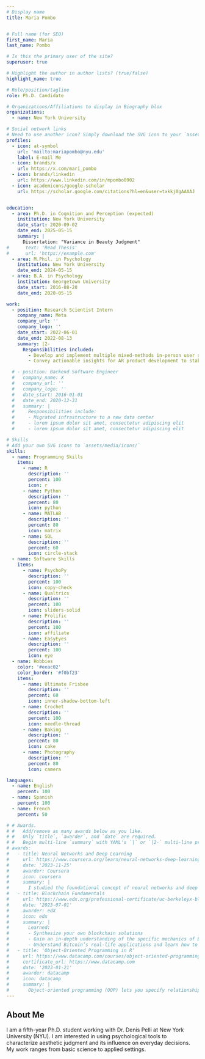 ```yaml
---
# Display name
title: Maria Pombo


# Full name (for SEO)
first_name: Maria
last_name: Pombo

# Is this the primary user of the site?
superuser: true

# Highlight the author in author lists? (true/false)
highlight_name: true

# Role/position/tagline
role: Ph.D. Candidate

# Organizations/Affiliations to display in Biography blox
organizations:
  - name: New York University

# Social network links
# Need to use another icon? Simply download the SVG icon to your `assets/media/icons/` folder.
profiles:
  - icon: at-symbol
    url: 'mailto:mariapombo@nyu.edu'
    label: E-mail Me
  - icon: brands/x
    url: https://x.com/mari_pombo
  - icon: brands/linkedin
    url: https://www.linkedin.com/in/mpombo0902
  - icon: academicons/google-scholar
    url: https://scholar.google.com/citations?hl=en&user=txkkj0gAAAAJ


education:
  - area: Ph.D. in Cognition and Perception (expected)
    institution: New York University
    date_start: 2020-09-02
    date_end: 2025-05-15
    summary: |
      Dissertation: "Variance in Beauty Judgment"
#      text: 'Read Thesis'
#      url: 'https://example.com'
  - area: M.Phil. in Psychology
    institution: New York University
    date_end: 2024-05-15
  - area: B.A. in Psychology
    institution: Georgetown University
    date_start: 2016-08-20
    date_end: 2020-05-15

work:
  - position: Research Scientist Intern
    company_name: Meta
    company_url: ''
    company_logo: ''
    date_start: 2022-06-01
    date_end: 2022-08-13
    summary: |2-
      Responsibilities included:
        - Develop and implement multiple mixed-methods in-person user studies to examine the aesthetic preferences of 50 participants in collaboration with a cross-functional team. 
        - Convey actionable insights for AR product development to stakeholders through a final report and presentation.

  # - position: Backend Software Engineer
  #   company_name: X
  #   company_url: ''
  #   company_logo: ''
  #   date_start: 2016-01-01
  #   date_end: 2020-12-31
  #   summary: |
  #     Responsibilities include:
  #     - Migrated infrastructure to a new data center
  #     - lorem ipsum dolor sit amet, consectetur adipiscing elit
  #     - lorem ipsum dolor sit amet, consectetur adipiscing elit

# Skills
# Add your own SVG icons to `assets/media/icons/`
skills:
  - name: Programming Skills
    items:
      - name: R
        description: ''
        percent: 100
        icon: r
      - name: Python
        description: ''
        percent: 80
        icon: python
      - name: MATLAB
        description: ''
        percent: 80
        icon: matrix
      - name: SQL
        description: ''
        percent: 60
        icon: circle-stack
  - name: Software Skills
    items:
      - name: PsychoPy
        description: ''
        percent: 100
        icon: copy-check
      - name: Qualtrics
        description: ''
        percent: 100
        icon: sliders-solid
      - name: Prolific
        description: ''
        percent: 100
        icon: affiliate
      - name: EasyEyes
        description: ''
        percent: 100
        icon: eye
  - name: Hobbies
    color: '#eeac02'
    color_border: '#f0bf23'
    items:
      - name: Ultimate Frisbee
        description: ''
        percent: 60
        icon: inner-shadow-bottom-left
      - name: Crochet
        description: ''
        percent: 100
        icon: needle-thread
      - name: Baking
        description: ''
        percent: 80
        icon: cake
      - name: Photography
        description: ''
        percent: 80
        icon: camera

languages:
  - name: English
    percent: 100
  - name: Spanish
    percent: 100
  - name: French
    percent: 50

# # Awards.
# #   Add/remove as many awards below as you like.
# #   Only `title`, `awarder`, and `date` are required.
# #   Begin multi-line `summary` with YAML's `|` or `|2-` multi-line prefix and indent 2 spaces below.
# awards:
#   - title: Neural Networks and Deep Learning
#     url: https://www.coursera.org/learn/neural-networks-deep-learning
#     date: '2023-11-25'
#     awarder: Coursera
#     icon: coursera
#     summary: |
#       I studied the foundational concept of neural networks and deep learning. By the end, I was familiar with the significant technological trends driving the rise of deep learning; build, train, and apply fully connected deep neural networks; implement efficient (vectorized) neural networks; identify key parameters in a neural network’s architecture; and apply deep learning to your own applications.
#   - title: Blockchain Fundamentals
#     url: https://www.edx.org/professional-certificate/uc-berkeleyx-blockchain-fundamentals
#     date: '2023-07-01'
#     awarder: edX
#     icon: edx
#     summary: |
#       Learned:
#       - Synthesize your own blockchain solutions
#       - Gain an in-depth understanding of the specific mechanics of Bitcoin
#       - Understand Bitcoin’s real-life applications and learn how to attack and destroy Bitcoin, Ethereum, smart contracts and Dapps, and alternatives to Bitcoin’s Proof-of-Work consensus algorithm
#   - title: 'Object-Oriented Programming in R'
#     url: https://www.datacamp.com/courses/object-oriented-programming-with-s3-and-r6-in-r
#     certificate_url: https://www.datacamp.com
#     date: '2023-01-21'
#     awarder: datacamp
#     icon: datacamp
#     summary: |
#       Object-oriented programming (OOP) lets you specify relationships between functions and the objects that they can act on, helping you manage complexity in your code. This is an intermediate level course, providing an introduction to OOP, using the S3 and R6 systems. S3 is a great day-to-day R programming tool that simplifies some of the functions that you write. R6 is especially useful for industry-specific analyses, working with web APIs, and building GUIs.
---
```


## About Me

I am a fifth-year Ph.D. student working with Dr. Denis Pelli at New York University (NYU). I am interested in using psychological tools to characterize aesthetic judgment and its influence on everyday decisions. My work ranges from basic science to applied settings. 
